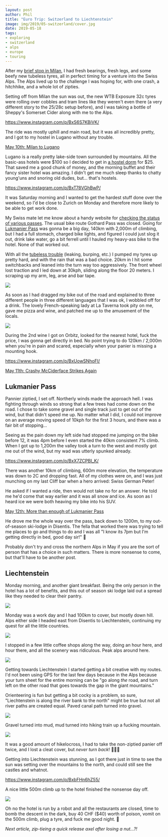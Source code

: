 ```yaml
---
layout: post
author: Phil
title: "Euro Trip: Switzerland to Liechtenstein"
image: img/2019/05-switzerland/cover.jpg
date: 2019-05-18
tags:
- exploring
- switzerland
- alps
- europe
- touring
---
```


After my [brief stop in Milan](/euro-trip-milan/), I had fresh bearings, fresh
legs, and some beefy new tubeless tyres, all in perfect timing for a venture
into the Swiss Alps. The Alps lived up to the challenge I was hoping for, with
one crash, a hitchhike, and a whole lot of zipties.

Setting off from Milan the sun was out, the new WTB Exposure 32c tyres were
rolling over cobbles and tram lines like they weren't even there (a very
different story to the 25/28c setup before), and I was taking a bottle of
Sheppy's Somerset Cider along with me to the Alps.

https://www.instagram.com/p/BxS6S7KBiVK/

The ride was mostly uphill and main road, but it was all incredibly pretty, and
I got to my hostel in Lugano without any trouble.

[May 10th: Milan to Lugano](https://www.strava.com/activities/2357044704)

Lugano is a really pretty lake-side town surrounded by mountains. All the
basic-ass hotels were $100 so I decided to get in [a hostel
dorm](https://www.hostelworld.com/hosteldetails.php/Hotel-and-Hostel-Montarina/Lugano/101792?dateFrom=2019-05-10&dateTo=2019-05-11&number_of_guests=1)
for $25. That saved me a good chunk of money, and the morning buffet and their
fancy sister hotel was amazing. I didn't get me much sleep thanks to chatty
young'uns and snoring old dudes, but... that's hostels.

https://www.instagram.com/p/BxT78VGhBwP/

It was Saturday morning and I wanted to get the hardest stuff done over the
weekend, so I'd be close to Zurich on Monday and therefore more likely to be
able to get work done.

My Swiss mate let me know about a handy website for [checking the status of
various
passes](https://www.tcs.ch/de/tools/verkehrsinfo-verkehrslage/aktuelle-lage.php).
The usual bike route Gothard Pass was closed. Going for [Lukmanier
Pass](https://www.alpen-paesse.ch/en/alpenpaesse/lukmanierpass/) was gonna be a
big day, 140km with 2,000m of climbing, but I had a full stomach, charged bike
lights, and figured I could just slog it out, drink lake water, go a bit ferrell
until I hauled my heavy-ass bike to the hotel. None of that worked out.

With all the [tubeless trouble](/touring-tubeless/) (leaking, burping, etc.) I
pumped my tyres up pretty hard,  and with the rain that was a bad choice. 20km
in I hit some switchbacks and leaned into the turn way too aggressively. The
front wheel lost traction and I led down at 30kph, sliding along the floor 20
meters. I scraping up my arm, leg, arse and bar tape.

![](img/2019/05-switzerland/tape.jpg)

As soon as I had dragged my bike out of the road and explained to three
different people in three different languages that I was ok, I wobbled off for a
drink. The lovely French-speaking lady at La Taverna took pity on me, gave me
pizza and wine, and patched me up to the amusement of the locals.

![](img/2019/05-switzerland/patched.jpg)

During the 2nd wine I got on Orbitz, looked for the nearest hotel, fuck the
price, I was gonna get directly in bed. No point trying to do 120km / 2,000m
when you're in pain and scared, especially when your panier is missing a
mounting hook.

https://www.instagram.com/p/BxUowSNhoFI/

[May 11th: Crashy McCiderface Strikes Again](https://www.strava.com/activities/2358905507)

## Lukmanier Pass

Pannier ziptied, I set off. Northerly winds made the approach hell. I was
fighting through winds so strong that a few trees had come down on the road. I
chose to take some gravel and single track just to get out of the wind, but that
didn't speed me up. No matter what I did, I could not improve on an average
moving speed of 10kph for the first 3 hours, and there was a fair bit of
stopping...

Seeing as the pain down my left side had stopped me jumping on the bike before
12, it was 4pm before I even started the 40km consistent 7% climb. When I got up
to 1,200m the valley took a turn to the west and mostly got me out of the wind,
but my wad was utterly spunked already.

https://www.instagram.com/p/BxX7ZCPBI_K/

There was another 10km of climbing, 600m more elevation, the temperature was
down to 2C and dropping fast. All of my clothes were on, and I was just munching
on my last Cliff bar when a hero arrived: Swiss German Peter!

He asked if I wanted a ride, then would not take no for an answer. He told me
he'd come that way earlier and it was all snow and ice. As soon as I heard ice
we were both heaving my bike into his SUV.

[May 12th: More than enough of Lukmanier Pass](https://www.strava.com/activities/2362512295)

He drove me the whole way over the pass, back down to 1200m, to my out-of-season
ski-lodge in Disentis. The fella that worked there was trying to tell me places
to go and things to do and I was all "I know its 7pm but I'm getting directly in
bed, good day sir!" 🤣

Probably don't try and cross the northern Alps in May if you are the sort of
person that has a choice in such matters. There is more nonsense to come, but
that'll have to be another post.

## Liechtenstein

Monday morning, and another giant breakfast. Being the only person in the hotel
has a lot of benefits, and this out of season ski lodge laid out a spread like
they needed to clear their pantry.

![](img/2019/05-switzerland/breakfast.jpg)

Monday was a work day and I had 100km to cover, but mostly down hill. Alps
either side I headed east from Disentis to Liechtenstein, continuing my quest
for all the little countries.

![](img/2019/05-switzerland/downhill.jpg)

I stopped in a few little coffee shops along the way, doing an hour here, and hour
there, and all the scenery was ridiculous. Peak alps around here.

![](img/2019/05-switzerland/superalp.jpg)

Getting towards Liechtenstein I started getting a bit creative with my routes.
I'd not been using GPS for the last few days because in the Alps because your
turn sheet for the entire morning can be "go along _the_ road, and turn left on
the other road that goes towards the gap in the giant mountains."

Orienteering is fun but getting a bit cocky is a problem, so sure,
"Liechtenstein is along the river bank to the north" might be true but not
all river paths are created equal. Paved canal path turned into gravel.

![](img/2019/05-switzerland/gravel.jpg)

Gravel turned into mud, mud turned into hiking train up a fucking mountain.

![](img/2019/05-switzerland/singletrack.jpg)

It was a good amount of hikelocross, I had to take the non-ziptied panier off twice,
and I lost a cleat cover, but _never turn back_! 🤦🏻‍♂️

Getting into Liechtenstein was stunning, as I got there just in time to see the sun was setting
over the mountains to the north, and could still see the castles and whatnot.

https://www.instagram.com/p/BxbFHn6hZ55/

A nice little 500m climb up to the hotel finished the nonsense day off.

![](img/2019/05-switzerland/climb.jpg)

Oh no the hotel is run by a robot and all the restaurants are closed, time to
bomb the descent in the dark, buy 40 CHF ($40) worth of poison, vomit on the
500m climb, plug a tyre, and fuck me good night. 🤣

_Next article, zip-tieing a quick release axel after losing a nut...?!_